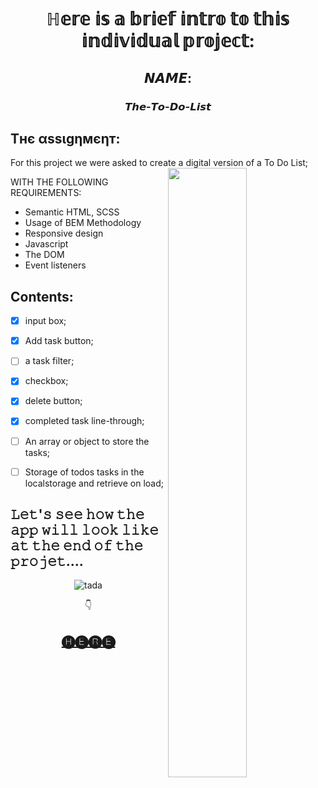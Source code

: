 
<div align="center"0\>
 
 # ℍ𝕖𝕣𝕖 𝕚𝕤 𝕒 𝕓𝕣𝕚𝕖𝕗 𝕚𝕟𝕥𝕣𝕠 𝕥𝕠 𝕥𝕙𝕚𝕤 𝕚𝕟𝕕𝕚𝕧𝕚𝕕𝕦𝕒𝕝 𝕡𝕣𝕠𝕛𝕖𝕔𝕥:

## 𝙉𝘼𝙈𝙀:  
### 𝙏𝙝𝙚-𝙏𝙤-𝘿𝙤-𝙇𝙞𝙨𝙩

</div>

## Tнє αѕѕιgηмєηт:
For this project we were asked to create a 
digital version of a To Do List;
<img align="right" width="50%" src="assets/images/handmade.gif"><br>


WITH THE FOLLOWING REQUIREMENTS:
* Semantic HTML, SCSS
* Usage of BEM Methodology
* Responsive design
* Javascript
* The DOM
* Event listeners

## Contents:

- [x] input box;
- [x] Add task button;
- [ ] a task filter;
- [x] checkbox;
- [x] delete button;
- [x] completed task line-through;
- [ ] An array or object to store the tasks;
- [ ] Storage of todos tasks in the localstorage and retrieve on load;



## 𝙻𝚎𝚝'𝚜 𝚜𝚎𝚎 𝚑𝚘𝚠 𝚝𝚑𝚎 𝚊𝚙𝚙 𝚠𝚒𝚕𝚕 𝚕𝚘𝚘𝚔 𝚕𝚒𝚔𝚎 𝚊𝚝 𝚝𝚑𝚎 𝚎𝚗𝚍 𝚘𝚏 𝚝𝚑𝚎 𝚙𝚛𝚘𝚓𝚎𝚝....


<div align="center">
 
![tada](assets/images/tada.gif)


👇
 
## [🅗🅔🅡🅔](https://zaraana.github.io/The-To-Do-List/)

</div>
